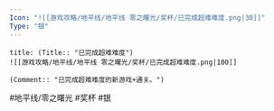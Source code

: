 ```yaml
---
Icon: "![[游戏攻略/地平线/地平线 零之曙光/奖杯/已完成超难难度.png|30]]"
Type: "银"
---
```

```ad-common-silver-trophy
title: (Title:: "已完成超难难度")
![[游戏攻略/地平线/地平线 零之曙光/奖杯/已完成超难难度.png|100]]

(Comment:: "已完成超难难度的新游戏+通关。")
```

#地平线/零之曙光 #奖杯 #银
